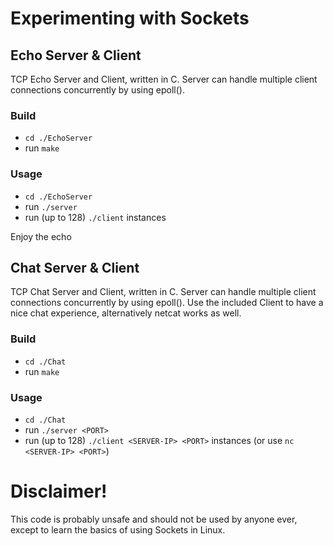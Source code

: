 # Experimenting with Sockets

## Echo Server & Client
TCP Echo Server and Client, written in C. Server can handle multiple client connections concurrently by using epoll(). 

### Build
- ```cd ./EchoServer```
- run ```make```

### Usage
- ```cd ./EchoServer```
- run ```./server```
- run (up to 128) ```./client``` instances
  
Enjoy the echo

## Chat Server & Client 
TCP Chat Server and Client, written in C. Server can handle multiple client connections concurrently by using epoll(). 
Use the included Client to have a nice chat experience, alternatively netcat works as well.

### Build
- ```cd ./Chat```
- run ```make```

### Usage
- ```cd ./Chat```
- run ```./server <PORT>```
- run (up to 128) ```./client <SERVER-IP> <PORT>``` instances (or use ```nc <SERVER-IP> <PORT>```)
  

# Disclaimer!
This code is probably unsafe and should not be used by anyone ever, except to learn the basics of using Sockets in Linux.
